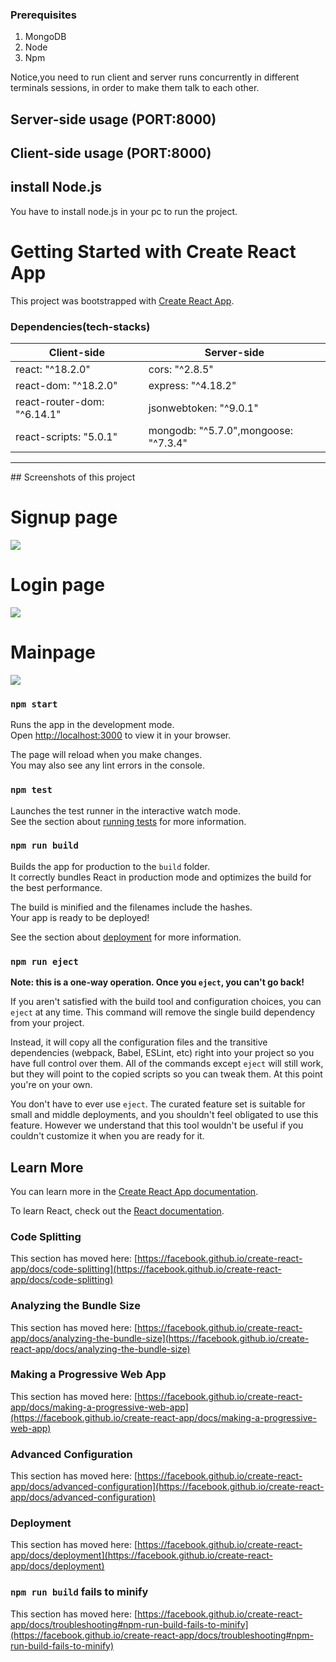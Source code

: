 ### Prerequisites
<ol>
<li>MongoDB</li>
<li>Node</li>
<li>Npm</li>
</ol>

<p>Notice,you need to run client and server runs concurrently in different terminals sessions, in order to make them talk to each other.</p>

## Server-side usage (PORT:8000)

## Client-side usage (PORT:8000)

## install Node.js 
You have to install node.js in your pc to run the project.

# Getting Started with Create React App

This project was bootstrapped with [Create React App](https://github.com/facebook/create-react-app).

 ### Dependencies(tech-stacks)
 Client-side | Server-side
 --- | ---
 react: "^18.2.0" | cors: "^2.8.5"
 react-dom: "^18.2.0" | express: "^4.18.2"
 react-router-dom: "^6.14.1" | jsonwebtoken: "^9.0.1"
 react-scripts: "5.0.1" | mongodb: "^5.7.0",mongoose: "^7.3.4"
 
<hr>
 ## Screenshots of this project
 
 <h1>Signup page</h1>
 <img src="https://github.com/Mohitjangra489/assignment-react/assets/119482895/f03d97ec-0816-4163-81e3-c2e58bde4566"/>
  <h1>Login page</h1>
 <img src="https://github.com/Mohitjangra489/assignment-react/assets/119482895/8f13e95f-1177-4ce1-84f5-ed3d684704f7"/>
  <h1> Mainpage</h1>
 <img src="https://github.com/Mohitjangra489/assignment-react/assets/119482895/3e02e40e-1504-48d3-8202-74d5be384421" />

### `npm start`

Runs the app in the development mode.\
Open [http://localhost:3000](http://localhost:3000) to view it in your browser.

The page will reload when you make changes.\
You may also see any lint errors in the console.

### `npm test`

Launches the test runner in the interactive watch mode.\
See the section about [running tests](https://facebook.github.io/create-react-app/docs/running-tests) for more information.

### `npm run build`

Builds the app for production to the `build` folder.\
It correctly bundles React in production mode and optimizes the build for the best performance.

The build is minified and the filenames include the hashes.\
Your app is ready to be deployed!

See the section about [deployment](https://facebook.github.io/create-react-app/docs/deployment) for more information.

### `npm run eject`

**Note: this is a one-way operation. Once you `eject`, you can't go back!**

If you aren't satisfied with the build tool and configuration choices, you can `eject` at any time. This command will remove the single build dependency from your project.

Instead, it will copy all the configuration files and the transitive dependencies (webpack, Babel, ESLint, etc) right into your project so you have full control over them. All of the commands except `eject` will still work, but they will point to the copied scripts so you can tweak them. At this point you're on your own.

You don't have to ever use `eject`. The curated feature set is suitable for small and middle deployments, and you shouldn't feel obligated to use this feature. However we understand that this tool wouldn't be useful if you couldn't customize it when you are ready for it.

## Learn More

You can learn more in the [Create React App documentation](https://facebook.github.io/create-react-app/docs/getting-started).

To learn React, check out the [React documentation](https://reactjs.org/).

### Code Splitting

This section has moved here: [https://facebook.github.io/create-react-app/docs/code-splitting](https://facebook.github.io/create-react-app/docs/code-splitting)

### Analyzing the Bundle Size

This section has moved here: [https://facebook.github.io/create-react-app/docs/analyzing-the-bundle-size](https://facebook.github.io/create-react-app/docs/analyzing-the-bundle-size)

### Making a Progressive Web App

This section has moved here: [https://facebook.github.io/create-react-app/docs/making-a-progressive-web-app](https://facebook.github.io/create-react-app/docs/making-a-progressive-web-app)

### Advanced Configuration

This section has moved here: [https://facebook.github.io/create-react-app/docs/advanced-configuration](https://facebook.github.io/create-react-app/docs/advanced-configuration)

### Deployment

This section has moved here: [https://facebook.github.io/create-react-app/docs/deployment](https://facebook.github.io/create-react-app/docs/deployment)

### `npm run build` fails to minify

This section has moved here: [https://facebook.github.io/create-react-app/docs/troubleshooting#npm-run-build-fails-to-minify](https://facebook.github.io/create-react-app/docs/troubleshooting#npm-run-build-fails-to-minify)
